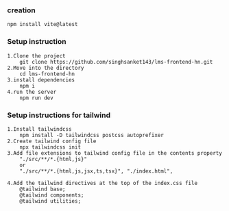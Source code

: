 ### creation 
    npm install vite@latest
### Setup instruction
    1.Clone the project
        git clone https://github.com/singhsanket143/lms-frontend-hn.git
    2.Move into the directory
        cd lms-frontend-hn
    3.install dependencies
        npm i
    4.run the server
        npm run dev
### Setup instructions for tailwind

    1.Install tailwindcss
        npm install -D tailwindcss postcss autoprefixer
    2.Create tailwind config file
        npx tailwindcss init
    3.Add file extensions to tailwind config file in the contents property
        "./src/**/*.{html,js}"
        or
        "./src/**/*.{html,js,jsx,ts,tsx}", "./index.html",

    4.Add the tailwind directives at the top of the index.css file
        @tailwind base;
        @tailwind components;
        @tailwind utilities;